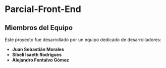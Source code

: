 # Parcial-Front-End
## Miembros del Equipo

Este proyecto fue desarrollado por un equipo dedicado de desarrolladores:

-   **Juan Sebastián Morales**
-   **Sibeli Isaeth Rodrigues**
-   **Alejandro Fontalvo Gómez**
